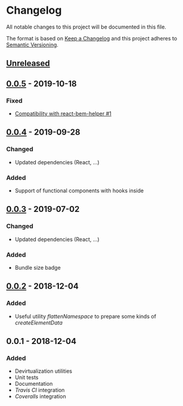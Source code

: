 # Changelog

All notable changes to this project will be documented in this file.

The format is based on [Keep a Changelog](http://keepachangelog.com/)
and this project adheres to [Semantic Versioning](http://semver.org/).

## [Unreleased]

## [0.0.5] - 2019-10-18

### Fixed

-   [Compatibility with react-bem-helper #1](https://github.com/redneckz/react-devirt/issues/1)

## [0.0.4] - 2019-09-28

### Changed

-   Updated dependencies (React, ...)

### Added

-   Support of functional components with hooks inside

## [0.0.3] - 2019-07-02

### Changed

-   Updated dependencies (React, ...)

### Added

-   Bundle size badge

## [0.0.2] - 2018-12-04

### Added

-   Useful utility *flattenNamespace* to prepare some kinds of *createElementData*

## 0.0.1 - 2018-12-04

### Added

-   Devirtualization utilities
-   Unit tests
-   Documentation
-   *Travis CI* integration
-   *Coveralls* integration

[Unreleased]: https://github.com/redneckz/pipe/compare/v0.0.5...HEAD
[0.0.5]: https://github.com/redneckz/pipe/compare/v0.0.4...v0.0.5
[0.0.4]: https://github.com/redneckz/pipe/compare/v0.0.3...v0.0.4
[0.0.3]: https://github.com/redneckz/pipe/compare/v0.0.2...v0.0.3
[0.0.2]: https://github.com/redneckz/pipe/compare/v0.0.1...v0.0.2
